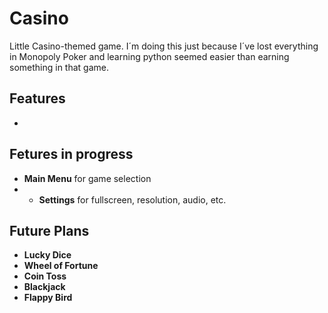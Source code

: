 # Casino
Little Casino-themed game. I´m doing this just because I´ve lost everything in Monopoly Poker and learning python seemed easier than earning something in that game.

## Features
- 
    
## Fetures in progress
- **Main Menu** for game selection
- - **Settings** for fullscreen, resolution, audio, etc.

## Future Plans
- **Lucky Dice**
- **Wheel of Fortune**
- **Coin Toss**
- **Blackjack**
- **Flappy Bird**
